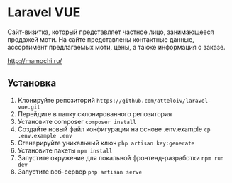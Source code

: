 # Laravel VUE

Сайт-визитка, который представляет частное лицо, занимающееся продажей моти. На сайте представлены контактные данные, ассортимент предлагаемых моти, цены, а также информация о заказе.

http://mamochi.ru/

## Установка

1. Клонируйте репозиторий `https://github.com/atteloiv/laravel-vue.git`
2. Перейдите в папку склонированного репозитория
3. Установите composer `composer install`
4. Создайте новый файл конфигурации на основе .env.example `cp .env.example .env`
5. Сгенерируйте уникальный ключ `php artisan key:generate`
6. Установите пакеты `npm install`
7. Запустите окружение для локальной фронтенд-разработки `npm run dev`
8. Запустите веб-сервер `php artisan serve`
